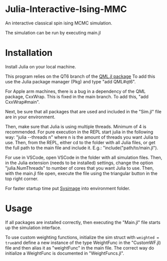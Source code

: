 # Julia-Interactive-Ising-MMC

An interactive classical spin ising MCMC simulation.

The simulation can be run by executing main.jl

# Installation

Install Julia on your local machine.

This program relies on the QT6 branch of the [QML.jl package](https://github.com/barche/QML.jl)
To add this use the Julia package manager (Pkg) and type "add QML#qt6".

For Apple arm machines, there is a bug in a dependency of the QML package, CxxWrap. This is fixed in the main branch. To add this, "add CxxWrap#main".

Next, be sure that all packages that are used and included in the "Sim.jl" file are in your environment.

Then, make sure that Julia is using multiple threads. Minimum of 4 is recommended. For pure execution in the REPL start julia in the following way: "julia --threads n" where n is the amount of threads you want Julia to use. Then, from the REPL, either cd to the folder with all Julia files, or get the full path to the main file and include it. E.g.: "include("path/to/main.jl").

For use in VSCode, open VSCode in the folder with all simulation files. Then, in the Julia extension (needs to be installed) settings, change the option "julia.NumThreads" to number of cores that you want Julia to use. Then, with the main.jl file open, execute the file using the triangular button in the top right corner.

For faster startup time put [Sysimage](https://www.icloud.com/iclouddrive/017m3Oe8w0xq1AFyS_evZzc-w#JuliaSysimage) into environment folder.

# Usage

If all packages are installed correctly, then executing the "Main.jl" file starts up the simulation interface. 

To use custom weighting functions, initialize the sim struct with `weighted = true`and define a new instance of the type WeightFunc in the "CustomWF.jl) file and then alias it as "weightFunc" in the main file. The correct way do initialize a WeightFunc is documented in "WeightFuncs.jl".
